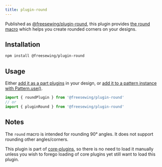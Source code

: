 ```yaml
---
title: plugin-round
---
```


Published as [@freesewing/plugin-round][1], this plugin provides [the round
macro](/reference/macros/round) which helps you create rounded corners on your
designs.

## Installation

```sh
npm install @freesewing/plugin-round
```

## Usage

Either [add it as a part plugins](/reference/api/part/config/plugins) in your
design, or [add it to a pattern instance with
Pattern.use()](/reference/api/pattern/use).

```js
import { roundPlugin } from '@freesewing/plugin-round'
// or
import { pluginRound } from '@freesewing/plugin-round'
```

## Notes

The `round` macro is intended for rounding 90° angles.
It does not support rounding other angles/corners.

This plugin is part of [core-plugins](/reference/plugins/core),
so there is no need to load it manually unless you wish to forego
loading of core plugins yet still want to load this plugin.

[1]: https://www.npmjs.com/package/@freesewing/plugin-round
